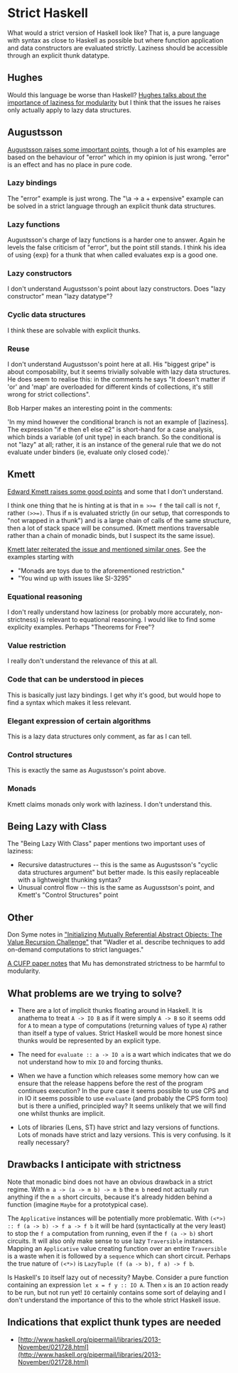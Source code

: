 # Strict Haskell

What would a strict version of Haskell look like?  That is, a pure language
with syntax as close to Haskell as possible but where function application
and data constructors are evaluated strictly.  Laziness should be accessible
through an explicit thunk datatype.

## Hughes

Would this language be worse than Haskell?  [Hughes talks about the
importance of laziness for
modularity](http://www.cse.chalmers.se/~rjmh/Papers/whyfp.html) but I
think that the issues he raises only actually apply to lazy data
structures.

## Augustsson

[Augustsson raises some important
points](http://augustss.blogspot.co.uk/2011/05/more-points-for-lazy-evaluation-in.html),
though a lot of his examples are based on the behaviour of "error"
which in my opinion is just wrong.  "error" is an effect and has no
place in pure code.

### Lazy bindings

The "error" example is just wrong.  The "\a -> a + expensive" example can be
solved in a strict language through an explicit thunk data structures.

### Lazy functions

Augustsson's charge of lazy functions is a harder one to answer.  Again he
levels the false criticism of "error", but the point still stands.  I think
his idea of using {exp} for a thunk that when called evaluates exp is a good
one.

### Lazy constructors

I don't understand Augustsson's point about lazy constructors.  Does "lazy
constructor" mean "lazy datatype"?

### Cyclic data structures

I think these are solvable with explicit thunks.

### Reuse

I don't understand Augustsson's point here at all.  His "biggest gripe" is
about composability, but it seems trivially solvable with lazy data
structures.  He does seem to realise this: in the comments he says "It
doesn't matter if 'or' and 'map' are overloaded for different kinds of
collections, it's still wrong for strict collections".

Bob Harper makes an interesting point in the comments:

'In my mind however the conditional branch is not an example of [laziness].
The expression "if e then e1 else e2" is short-hand for a case analysis,
which binds a variable (of unit type) in each branch.  So the conditional is
not "lazy" at all; rather, it is an instance of the general rule that we do
not evaluate under binders (ie, evaluate only closed code).'

## Kmett

[Edward Kmett raises some good
points](http://stackoverflow.com/questions/265392/why-is-lazy-evaluation-useful/265548#265548)
and some that I don't understand.

I think one thing that he is hinting at is that in `m >>= f` the tail call
is not `f`, rather `(>>=)`.  Thus if `m` is evaluated strictly (in our
setup, that corresponds to "not wrapped in a thunk") and is a large chain of
calls of the same structure, then a lot of stack space will be consumed.
(Kmett mentions traversable rather than a chain of monadic binds, but I
suspect its the same issue).

[Kmett later reiterated the issue and mentioned similar ones](http://www.reddit.com/r/haskell/comments/1pjjy5/odersky_the_trouble_with_types_strange_loop_2013/cd3bgcu).
See the examples starting with

* "Monads are toys due to the aforementioned restriction."
* "You wind up with issues like SI-3295"

### Equational reasoning

I don't really understand how laziness (or probably more accurately,
non-strictness) is relevant to equational reasoning.  I would like to find
some explicity examples.  Perhaps "Theorems for Free"?

### Value restriction

I really don't understand the relevance of this at all.

### Code that can be understood in pieces

This is basically just lazy bindings.  I get why it's good, but would hope
to find a syntax which makes it less relevant.

### Elegant expression of certain algorithms

This is a lazy data structures only comment, as far as I can tell.

### Control structures

This is exactly the same as Augustsson's point above.

### Monads

Kmett claims monads only work with laziness.  I don't understand this.

## Being Lazy with Class

The "Being Lazy With Class" paper mentions two important uses of laziness:

* Recursive datastructures -- this is the same as Augustsson's "cyclic data
  structures argument" but better made.  Is this easily replaceable with a
  lightweight thunking syntax?
* Unusual control flow -- this is the same as Augusstson's point, and
  Kmett's "Control Structures" point

## Other

Don Syme notes in ["Initializing Mutually Referential Abstract
Objects: The Value Recursion
Challenge"](http://research.microsoft.com/apps/pubs/default.aspx?id=79951)
that "Wadler et al.  describe techniques to add on-demand computations
to strict languages."

[A CUFP paper
notes](http://anil.recoil.org/papers/2011-cufp-scribe-preprint.pdf)
that Mu has demonstrated strictness to be harmful to modularity.

## What problems are we trying to solve?

* There are a lot of implicit thunks floating around in Haskell.  It is
  anathema to treat `A -> IO B` as if it were simply `A -> B` so it seems
  odd for `A` to mean a type of computations (returning values of type `A`)
  rather than itself a type of values.  Strict Haskell would be more honest
  since thunks would be represented by an explicit type.

* The need for `evaluate :: a -> IO a` is a wart which indicates that we do
  not understand how to mix `IO` and forcing thunks.

* When we have a function which releases some memory how can we ensure that
  the release happens before the rest of the program continues execution? 
  In the pure case it seems possible to use CPS and in IO it seems possible
  to use `evaluate` (and probably the CPS form too) but is there a unified,
  principled way?  It seems unlikely that we will find one whilst thunks are
  implicit.

* Lots of libraries (Lens, ST) have strict and lazy versions of functions. 
  Lots of monads have strict and lazy versions.  This is very confusing.  Is
  it really necessary?

## Drawbacks I anticipate with strictness

Note that monadic bind does not have an obvious drawback in a strict regime. 
With `m a -> (a -> m b) -> m b` the `m b` need not actually run anything if
the `m a` short circuits, because it's already hidden behind a function
(imagine `Maybe` for a prototypical case).

The `Applicative` instances will be potentially more problematic.  With
`(<*>) :: f (a -> b) -> f a -> f b` it will be hard (syntactically at the
very least) to stop the `f a` computation from running, even if the `f (a ->
b)` short circuits.  It will also only make sense to use lazy `Traversible`
instances.  Mapping an `Applicative` value creating function over an entire
`Traversible` is a waste when it is followed by a `sequence` which can short
circuit.  Perhaps the true nature of `(<*>)` is `LazyTuple (f (a -> b), f a)
-> f b`.

Is Haskell's `IO` itself lazy out of necessity?  Maybe.  Consider a pure
function containing an expression `let x = f y :: IO A`.  Then `x` is an
`IO` action ready to be run, but not run yet!  `IO` certainly contains some
sort of delaying and I don't understand the importance of this to the whole
strict Haskell issue.

## Indications that explict thunk types are needed

* [http://www.haskell.org/pipermail/libraries/2013-November/021728.html](http://www.haskell.org/pipermail/libraries/2013-November/021728.html)
